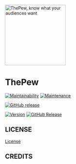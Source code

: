 <br>
<div>
<img src="/images.png" alt="ThePew, know what your audiences want" title="ThePew, know what your audiences want" height="200px">
</div>

# ThePew
[![Maintainability](https://api.codeclimate.com/v1/badges/610524b9bc52d96580e1/maintainability)](https://codeclimate.com/github/spaquet/the-pew/maintainability) [![Maintenance](https://img.shields.io/badge/Maintained%3F-yes-green.svg)](https://GitHub.com/Naereen/StrapDown.js/graphs/commit-activity)

[![GitHub release](https://img.shields.io/github/release/Naereen/StrapDown.js.svg)](https://GitHub.com/Naereen/StrapDown.js/releases/)

[![Version](https://img.shields.io/github/v/release/:user/:repo?display_name=tag)]()
[![GitHub Release](https://img.shields.io/github/release/tterb/PlayMusic.svg?style=flat)]()  

## LICENSE
[License](../master/LICENSE.md)

## CREDITS
